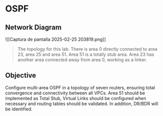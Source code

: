# OSPF
## Network Diagram

![[Captura de pantalla 2025-02-25 203819.png]]
>The topology for this lab. There is area 0 directly connected to area 23, area 25 and area 51. Area 51 is a totally stub area. Area 23 has another area connected away from area 0, working as a linker.

## Objective

Configure multi-area OSPF in a topology of seven routers, ensuring total convergence and connectivity between all VPCs. Area 51 should be implemented as Total Stub, Virtual Links should be configured when necessary and routing tables should be validated. In addition, DR/BDR will be identified.
